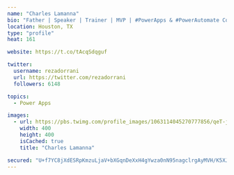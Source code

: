 ```yaml
---
name: "Charles Lamanna"
bio: "Father | Speaker | Trainer | MVP | #PowerApps & #PowerAutomate Community Super User | YouTuber Right-pointing triangle http://youtube.com/c/rezadorrani | Learn - Share - Clockwise rightwards and leftwards open circle arrows"
location: Houston, TX
type: "profile"
heat: 161

website: https://t.co/tAcqSdqguf

twitter:
  username: rezadorrani
  url: https://twitter.com/rezadorrani
  followers: 6148

topics:
  - Power Apps

images:
  - url: https://pbs.twimg.com/profile_images/1063114045270777856/qeT-jpWr_400x400.jpg
    width: 400
    height: 400
    isCached: true
    title: "Charles Lamanna"

secured: "U+f7YC8jXdESRpKmzuLjaV+bXGqnDeXxH4gYwza0nN95nagclrgAyMVH/K5XJqZGqNmK1CqhLryCD3BemokTSroj4DVESpk1Pq/YNIyfWFxTzyszweB46uKSTjnbkM5EHCNhsYpt4WT1jEWhp7uAchpaHb+LaN5a6T8bKozxXnm6DfStbMEui5F7wTknnwz8ncaHFJkYzCwvTaGakLli5ylFVN4yqCqqsxQutxl84km/bVOaG9UldeA3jpNEl4l2P9Z5Bg8NkyMBXCbPWlKWmqA+E21sF+fGHS5f4cwpntkP3LtWcUIW8Wo9g98OPxyPaEQTzcBslx0K4lHrxS5FbINhxWMEWcR/165gkmmoMhU+Rd5V1ucODpwPo6TMepJ46oU/fw5zO2Cf5M4Ey2xdzaJmeLoIQ1U2lu7wSbXA72Q=;VuU/5DXfy9lrZOSZNS8hRQ=="
---
```


